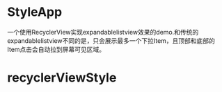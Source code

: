 # StyleApp
一个使用RecyclerView实现expandablelistview效果的demo.和传统的expandablelistview不同的是，只会展示最多一个下拉Item，且顶部和底部的Item点击会自动拉到屏幕可见区域。
# recyclerViewStyle
